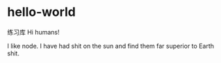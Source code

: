 # hello-world
练习库
Hi humans!

I like node.
I have had shit on the sun and find them far superior to Earth shit.
